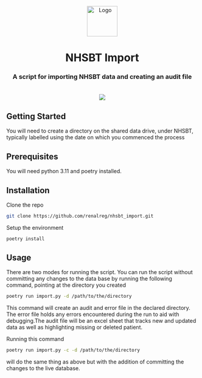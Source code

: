 <br />
<div align="center">
  <a href="https://github.com/renalreg/nhsbt_import">
    <img src="" alt="Logo" width="80" height="80">
  </a>

  <h1 align="center">NHSBT Import</h1>

  <h3 align="center">
    A script for importing NHSBT data and creating an audit file
    <br/>
    <br/>
    
</div>


<div align="center">

<a>[![][issues-shield]][issues-url]</a>

</div>

## Getting Started
You will need to create a directory on the shared data drive, under NHSBT,  typically labelled using the date on which you commenced the process 

## Prerequisites
You will need python 3.11 and poetry installed. 

## Installation
Clone the repo

```sh
git clone https://github.com/renalreg/nhsbt_import.git
```
Setup the environment

```sh
poetry install
```

## Usage
There are two modes for running the script. You can run the script without committing any changes to the data base by running the following command, pointing at the directory you created

```sh
poetry run import.py -d /path/to/the/directory
```

This command will create an audit and error file in the declared directory. The error file holds any errors encountered during the run to aid with debugging.The audit file will be an excel sheet that tracks new and updated data as well as highlighting missing or deleted patient.

Running this command
```sh
poetry run import.py -c -d /path/to/the/directory
```
will do the same thing as above but with the addition of committing the changes to the live database.


[issues-shield]: https://img.shields.io/badge/Issues-0-blue?style=for-the-badge
[issues-url]: https://renalregistry.atlassian.net/jira/software/projects/NHSBT/boards/19


